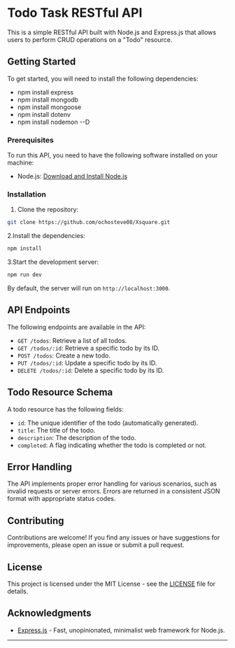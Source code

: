 # Todo Task RESTful API

This is a simple RESTful API built with Node.js and Express.js that allows users to perform CRUD operations on a "Todo" resource.

## Getting Started

To get started, you will need to install the following dependencies:

- npm install express
- npm install mongodb
- npm install mongoose
- npm install dotenv
- npm install nodemon --D

### Prerequisites

To run this API, you need to have the following software installed on your machine:

- Node.js: [Download and Install Node.js](https://nodejs.org)

### Installation

1. Clone the repository:

```bash
git clone https://github.com/ochosteve08/Xsquare.git
```

2.Install the dependencies:

```bash
npm install
```

3.Start the development server:

```bash
npm run dev
```

By default, the server will run on `http://localhost:3000`.

## API Endpoints

The following endpoints are available in the API:

- `GET /todos`: Retrieve a list of all todos.
- `GET /todos/:id`: Retrieve a specific todo by its ID.
- `POST /todos`: Create a new todo.
- `PUT /todos/:id`: Update a specific todo by its ID.
- `DELETE /todos/:id`: Delete a specific todo by its ID.

## Todo Resource Schema

A todo resource has the following fields:

- `id`: The unique identifier of the todo (automatically generated).
- `title`: The title of the todo.
- `description`: The description of the todo.
- `completed`: A flag indicating whether the todo is completed or not.

## Error Handling

The API implements proper error handling for various scenarios, such as invalid requests or server errors. Errors are returned in a consistent JSON format with appropriate status codes.

## Contributing

Contributions are welcome! If you find any issues or have suggestions for improvements, please open an issue or submit a pull request.

## License

This project is licensed under the MIT License - see the [LICENSE](LICENSE) file for details.

## Acknowledgments

- [Express.js](https://expressjs.com) - Fast, unopinionated, minimalist web framework for Node.js.

---
